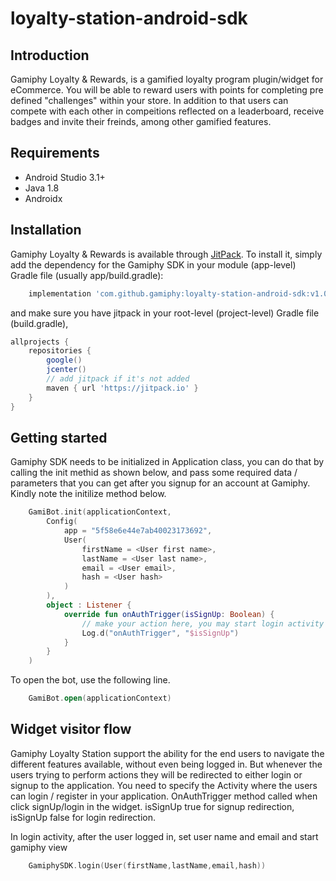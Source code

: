 # loyalty-station-android-sdk

## Introduction 

Gamiphy Loyalty & Rewards, is a gamified loyalty program plugin/widget for eCommerce. You will be able to reward users with points for completing pre defined "challenges" within your store. In addition to that users can compete with each other in compeitions reflected on a leaderboard, receive badges and invite their freinds, among other gamified features.


## Requirements

- Android Studio 3.1+
- Java 1.8
- Androidx

## Installation

Gamiphy Loyalty & Rewards is available through [JitPack](https://github.com/gamiphy/loyalty-station-android-sdk). To install
it, simply add the dependency for the Gamiphy SDK in your module (app-level) Gradle file (usually app/build.gradle):

```gradle
    implementation 'com.github.gamiphy:loyalty-station-android-sdk:v1.0.5'
```

and make sure you have jitpack in your root-level (project-level) Gradle file (build.gradle), 
```gradle
allprojects {
    repositories {
        google()
        jcenter()
        // add jitpack if it's not added
        maven { url 'https://jitpack.io' }
    }
}
```

## Getting started

Gamiphy SDK needs to be initialized in Application class, you can do that by calling the init methid as shown below, and pass some required data / parameters that 
you can get after you signup for an account at Gamiphy. Kindly note the initilize method below. 

```kotlin
    GamiBot.init(applicationContext,
        Config(
            app = "5f58e6e44e7ab40023173692",
            User(
                firstName = <User first name>,
                lastName = <User last name>,
                email = <User email>,
                hash = <User hash>
            )
        ),
        object : Listener {
            override fun onAuthTrigger(isSignUp: Boolean) {
                // make your action here, you may start login activity
                Log.d("onAuthTrigger", "$isSignUp")
            }
        }
    )
```
To open the bot, use the following line.
```kotlin
    GamiBot.open(applicationContext)
```
## Widget visitor flow 

Gamiphy Loyalty Station support the ability for the end users to navigate the different features available, without even being logged in. But whenever the users trying to perform actions they will be redirected to either login or signup to the application. You need to specify the Activity where the users can login / register in your application. OnAuthTrigger method called when click signUp/login in the widget. isSignUp true for signup redirection, isSignUp false for login redirection.

In login activity, after the user logged in, set user name and email and start gamiphy view
```kotlin
    GamiphySDK.login(User(firstName,lastName,email,hash))
```




